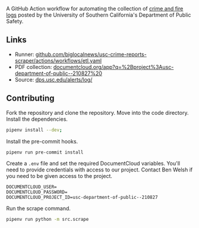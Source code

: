 A GitHub Action workflow for automating the collection of [crime and fire logs](https://dps.usc.edu/alerts/log/) posted by the University of Southern California's Department of Public Safety.

## Links

* Runner: [github.com/biglocalnews/usc-crime-reports-scraper/actions/workflows/etl.yaml](https://github.com/biglocalnews/usc-crime-reports-scraper/actions/workflows/etl.yaml)
* PDF collection: [documentcloud.org/app?q=%2Bproject%3Ausc-department-of-public--210827%20](https://www.documentcloud.org/app?q=%2Bproject%3Ausc-department-of-public--210827%20)
* Source: [dps.usc.edu/alerts/log/](https://dps.usc.edu/alerts/log/)

## Contributing

Fork the repository and clone the repository. Move into the code directory. Install the dependencies.

```bash
pipenv install --dev;
```

Install the pre-commit hooks.

```bash
pipenv run pre-commit install
```

Create a `.env` file and set the required DocumentCloud variables. You'll need to provide credentials with access to our project. Contact Ben Welsh if you need to be given access to the project.

```
DOCUMENTCLOUD_USER=
DOCUMENTCLOUD_PASSWORD=
DOCUMENTCLOUD_PROJECT_ID=usc-department-of-public--210827
```

Run the scrape command.

```bash
pipenv run python -m src.scrape
```
